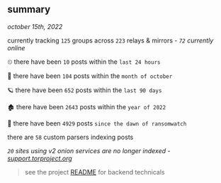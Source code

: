 
## summary
_october 15th, 2022_

currently tracking `125` groups across `223` relays & mirrors - _`72` currently online_

⏲ there have been `10` posts within the `last 24 hours`

🦈 there have been `104` posts within the `month of october`

🪐 there have been `652` posts within the `last 90 days`

🏚 there have been `2643` posts within the `year of 2022`

🦕 there have been `4929` posts `since the dawn of ransomwatch`

there are `58` custom parsers indexing posts

_`20` sites using v2 onion services are no longer indexed - [support.torproject.org](https://support.torproject.org/onionservices/v2-deprecation/)_

> see the project [README](https://github.com/joshhighet/ransomwatch#ransomwatch--) for backend technicals
